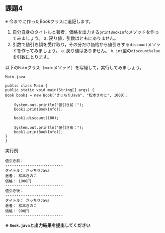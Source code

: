 ## 課題4
※ 今までに作ったBookクラスに追記します。

1. 自分自身のタイトルと著者，価格を出力する`printBookInfo`メソッドを作ってみましょう。
   a. 戻り値，引数はともにありません。
2. 引数で値引き額を受け取り，その分だけ価格から値引きする`discount`メソッドを作ってみましょう。
   a. 戻り値はありません。
   b. `int`型の`discountValue`を引数にとります。

以下の`Main`クラス（`main`メソッド）を写経して，実行してみましょう。  

`Main.java`
```
public class Main {
public static void main(String[] args) {
Book book1 = new Book("きっちりJava", "松本きのこ", 1000);

    System.out.println("値引き前：");
    book1.printBookInfo();

    book1.discount(100);
    
    System.out.println("値引き後：");
    book1.printBookInfo();
}
}
```

実行例
```
値引き前：
--------------------------
タイトル： きっちりJava
著者： 松本きのこ
価格： 1000円
--------------------------
値引き後：
--------------------------
タイトル： きっちりJava
著者： 松本きのこ
価格： 900円
--------------------------
```

**※ `Book.java`と出力結果を提出してください**